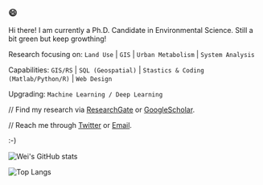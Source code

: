 ### 😄

<!--
**xiewei18/xiewei18** is a ✨ _special_ ✨ repository because its `README.md` (this file) appears on your GitHub profile.

Here are some ideas to get you started:

- 🔭 I’m currently working on ...
- 🌱 I’m currently learning ...
- 👯 I’m looking to collaborate on ...
- 🤔 I’m looking for help with ...
- 💬 Ask me about ...
- 📫 How to reach me: ...
- 😄 Pronouns: ...
- ⚡ Fun fact: ...👋
-->

Hi there! I am currently a Ph.D. Candidate in Environmental Science. Still a bit green but keep growthing!

Research focusing on: `Land Use` | `GIS` | `Urban Metabolism` | `System Analysis`

Capabilities: `GIS/RS` | `SQL (Geospatial)` | `Stastics & Coding (Matlab/Python/R)` | `Web Design`

Upgrading: `Machine Learning / Deep Learning`


// Find my research via [ResearchGate](https://www.researchgate.net/profile/Wei-Xie-9) or [GoogleScholar](https://scholar.google.com/citations?user=XBUp9EoAAAAJ&hl=en&oi=ao).

// Reach me through [Twitter](https://twitter.com/wxie96) or [Email](mailto:wxie18@fudan.edu.cn).

:-)

![Wei's GitHub stats](https://github-readme-stats.vercel.app/api?username=xiewei18&count_private=true&hide_rank=true&show_icons=true&theme=transparent) 

![Top Langs](https://github-readme-stats.vercel.app/api/top-langs/?username=xiewei18&layout=compact)
